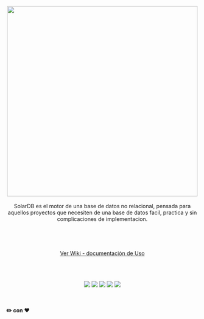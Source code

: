 



<p align="center">
  <img width="500" src="https://github.com/gusgeek/SolarDB-Core/blob/main/logo.svg">
  <br>
  <br>
  SolarDB es el motor de una base de datos no relacional, pensada para aquellos proyectos que necesiten de una base de datos facil, practica y sin complicaciones de implementacion.
</p>


#

<p align="center">
  <br><br>
  <a href="https://github.com/gusgeek/SolarDB-Core/wiki">Ver Wiki - documentación de Uso</a>
  <br><br>
</p>




<p align="center">
  <br>
  <bR>
    <img src="https://img.shields.io/github/downloads/gusgeek/SolarDB-Core/total">  
    <img src="https://img.shields.io/github/v/release/gusgeek/SolarDB-Core">  
    <img src="https://img.shields.io/github/release-date/gusgeek/SolarDB-Core">  
    <img src="https://img.shields.io/github/languages/code-size/gusgeek/SolarDB-Core">
    <img src="https://img.shields.io/npm/dt/solardb-core">
    
  <br><br>
  <strong>:pencil2: con :heart:</strong>
</p>
